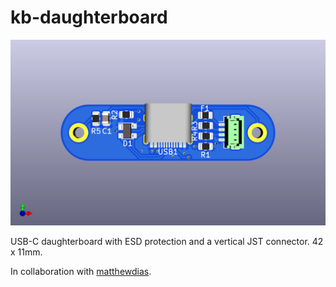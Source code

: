# kb-daughterboard

![](https://raw.githubusercontent.com/melonbred/kb-daughterboard/main/image/kb-db.png)

USB-C daughterboard with ESD protection and a vertical JST connector. 42 x 11mm. 

In collaboration with [matthewdias](https://github.com/matthewdias).